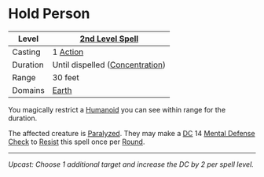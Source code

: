 # Hold Person

| Level    | [2nd Level Spell](2nd%20Level%20Spells.md)                            |
| -------- | --------------------------------------------------------------------- |
| Casting  | 1 [Action](../../../../Game%20Procedures/Core%20Procedures/Action.md) |
| Duration | Until dispelled ([Concentration](../../Concentration.md))             |
| Range    | 30 feet                                                               |
| Domains  | [Earth](../../Spell%20Domains/Earth.md)                               |

You magically restrict a [Humanoid](../../../../Resources%20for%20GMs/Creature%20Types/Humanoid.md) you can see within range for the duration.

The affected creature is [Paralyzed](../../../../Game%20Procedures/Conditions/Paralyzed.md). They may make a [DC](../../../../Game%20Procedures/Core%20Procedures/DC.md) 14 [Mental Defense](../../../../Player%20Characters/Derived%20Statistics/Mental%20Defense.md) [Check](../../../../Game%20Procedures/Core%20Procedures/Check.md) to [Resist](../../Resist.md) this spell once per [Round](../../../../Game%20Procedures/Core%20Procedures/Round.md).

---
*Upcast: Choose 1 additional target and increase the DC by 2 per spell level.*
